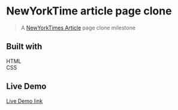 # NewYorkTime article page clone
> A [NewYorkTimes Article](https://www.nytimes.com/2014/03/18/science/space/detection-of-waves-in-space-buttresses-landmark-theory-of-big-bang.html?_r=0) page clone milestone 

## Built with 
HTML <br> CSS

## Live Demo

[Live Demo link](https://ademola101.github.io/Newyork-times-page-clone/)
